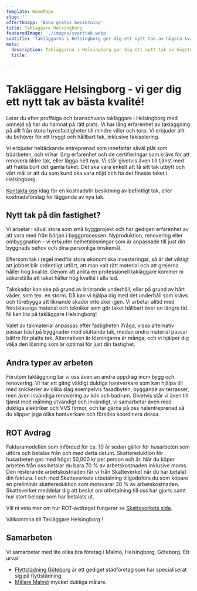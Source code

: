 ```yaml
---
template: HomePage
slug: ''
offertknapp: 'Boka gratis besiktning'
title: Takläggare Helsingborg
featuredImage: './images/svarttak.webp'
subtitle: 'Takläggarna i Helsingborg ger dig ett nytt tak av högsta kvalité! Kontakta oss för gratis besiktning idag! Ring, eller maila, eller använd vårat formulär.'
meta:
  description: Takläggarna i Helsingborg ger dig ett nytt tak av högsta kvalité! Kontakta oss för gratis besiktning idag! Ring eller maila, eller använd vårat formulär.
  title: 

---
```


# Takläggare Helsingborg - vi ger dig ett nytt tak av bästa kvalité!

Letar du efter proffsiga och branschvana takläggare i Helsingborg med omnejd så har du hamnat på rätt plats. Vi har lång erfarenhet av takläggning på allt från stora hyresfastigheter till mindre villor och torp. Vi erbjuder allt du behöver för ett tryggt och hållbart tak, inklusive takisolering.

Vi erbjuder heltäckande entreprenad som innefattar såväl plåt som träarbeten, och vi har lång erfarenhet och de certifieringar som krävs för att renovera äldre tak, eller lägga helt nya. 
Vi står givetvis även till tjänst med att frakta bort det gamla taket. Det ska vara enkelt att få sitt tak utbytt och vårt mål är att du som kund ska vara nöjd och ha det finaste taket i Helsingborg.

[Kontakta oss](/besiktning) idag för en kostnadsfri besiktning av befintligt tak, eller kostnadsförslag för läggande av nya tak.

## Nytt tak på din fastighet?

Vi arbetar i såväl stora som små byggprojekt och har gedigen erfarenhet av att vara med från början i byggprocessen. Nyproduktion, renovering eller ombyggnation – vi erbjuder helhetslösningar som är anpassade till just din byggnads behov och dina personliga önskemål.

Eftersom tak i regel medför stora ekonomiska investeringar, så är det viktigt att jobbet blir ordentligt utfört, att man valt rätt material och att grejerna håller hög kvalité. Genom att anlita en professionell takläggare kommer ni säkerställa att taket håller hög kvalité i alla led.

Takskador kan ske på grund av bristande underhåll, eller på grund av hårt väder, som tex. en storm. Då kan vi hjälpa dig med det underhåll som krävs och förebygga att liknande skador inte sker igen. Vi arbetar alltid med förstklassiga material och tekniker som gör taket hållbart över en längre tid. Ni kan lita på takläggare Helsingborg!

Valet av takmaterial anpassas efter fastigheten ifråga, vissa alternativ passar bäst på byggnader med sluttande tak, medan andra material passar bättre för platts tak. Alternativen är lösningarna är många, och vi hjälper dig välja den lösning som är optimal för just din fastighet.

## Andra typer av arbeten

Förutom takläggning tar vi oss även an andra uppdrag inom bygg och renovering. Vi har ett gäng väldigt duktiga hantverkare som kan hjälpa till med snickerier av olika slag exempelvis fasadbyten, byggande av terrasser, men även invändiga renovering av kök och badrum. Givetvis står vi även till tjänst med målning utvändigt och invändigt, vi samarbetar även med duktiga elektriker och VVS firmor, och tar gärna på oss helentreprenad så du slipper jaga olika hantverkare och försöka koordinera dessa.

## ROT Avdrag
Fakturamodellen som införded för ca. 10 år sedan gäller för husarbeten som utförs och betalas från och med detta datum. Skattereduktion för husarbeten ges med högst 50,000 kr per person och år.
När du köper arbeten från oss betalar du bara 70 % av arbetskostnaden inklusive moms. Den resterande arbetskostnaden får vi från Skatteverket när du har betalat din faktura. I och med Skatteverkets utbetalning tillgodoförs du som köpare en preliminär skattereduktion som motsvarar 30 % av arbetskostnaden. Skatteverket meddelar dig att beslut om utbetalning till oss har gjorts samt hur stort belopp som har betalats ut.

Vill ni veta mer om hur ROT-avdraget fungerar se [Skatteverkets sida](https://www.skatteverket.se/privat/fastigheterochbostad/rotochrutarbete.4.2e56d4ba1202f95012080002966.html "Skatteverkets sida"). 

Välkommna till Takläggare Helsingborg !

## Samarbeten
Vi samarbetar med lite olika bra företag i Malmö, Helsingborg, Göteborg.
Ett urval:
- [Flyttstädning Göteborg](https://xn--flyttstdning-gteborg-hzb71b.com/) är ett gediget städföretag som har specialiserat sig på flyttstädning
- [Målare Malmö](https://www.xn--mlaremalm-52a9q.nu/) mycket duktiga målare.
